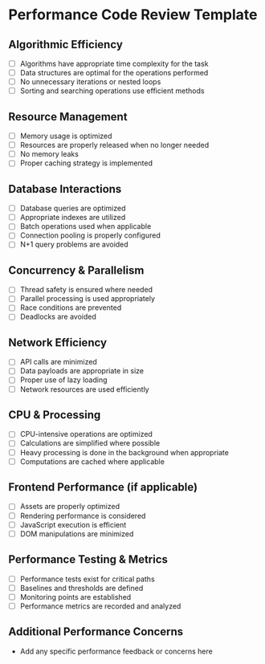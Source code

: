 # Performance Code Review Template

## Algorithmic Efficiency
- [ ] Algorithms have appropriate time complexity for the task
- [ ] Data structures are optimal for the operations performed
- [ ] No unnecessary iterations or nested loops
- [ ] Sorting and searching operations use efficient methods

## Resource Management
- [ ] Memory usage is optimized
- [ ] Resources are properly released when no longer needed
- [ ] No memory leaks
- [ ] Proper caching strategy is implemented

## Database Interactions
- [ ] Database queries are optimized
- [ ] Appropriate indexes are utilized
- [ ] Batch operations used when applicable
- [ ] Connection pooling is properly configured
- [ ] N+1 query problems are avoided

## Concurrency & Parallelism
- [ ] Thread safety is ensured where needed
- [ ] Parallel processing is used appropriately
- [ ] Race conditions are prevented
- [ ] Deadlocks are avoided

## Network Efficiency
- [ ] API calls are minimized
- [ ] Data payloads are appropriate in size
- [ ] Proper use of lazy loading
- [ ] Network resources are used efficiently

## CPU & Processing
- [ ] CPU-intensive operations are optimized
- [ ] Calculations are simplified where possible
- [ ] Heavy processing is done in the background when appropriate
- [ ] Computations are cached where applicable

## Frontend Performance (if applicable)
- [ ] Assets are properly optimized
- [ ] Rendering performance is considered
- [ ] JavaScript execution is efficient
- [ ] DOM manipulations are minimized

## Performance Testing & Metrics
- [ ] Performance tests exist for critical paths
- [ ] Baselines and thresholds are defined
- [ ] Monitoring points are established
- [ ] Performance metrics are recorded and analyzed

## Additional Performance Concerns
- Add any specific performance feedback or concerns here